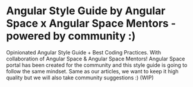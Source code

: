# Angular Style Guide by Angular Space x Angular Space Mentors - powered by community :)
Opinionated Angular Style Guide + Best Coding Practices. With collaboration of Angular Space &amp; Angular Space Mentors! Angular Space portal has been created for the community and this style guide is going to follow the same mindset. Same as our articles, we want to keep it high quality but we will also take community suggestions :) (WIP) 

